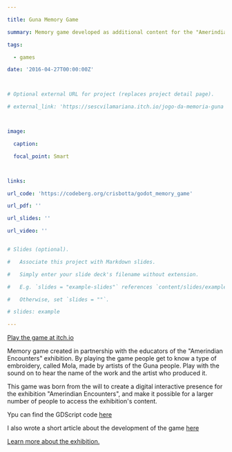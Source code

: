 ```yaml
---

title: Guna Memory Game

summary: Memory game developed as additional content for the "Amerindian Encounters" exhibition at SESC Vila Mariana.

tags:

  - games

date: '2016-04-27T00:00:00Z'



# Optional external URL for project (replaces project detail page).

# external_link: 'https://sescvilamariana.itch.io/jogo-da-memoria-guna'



image:

  caption:

  focal_point: Smart



links:

url_code: 'https://codeberg.org/crisbotta/godot_memory_game'

url_pdf: ''

url_slides: ''

url_video: ''


# Slides (optional).

#   Associate this project with Markdown slides.

#   Simply enter your slide deck's filename without extension.

#   E.g. `slides = "example-slides"` references `content/slides/example-slides.md`.

#   Otherwise, set `slides = ""`.

# slides: example

---
```

[Play the game at itch.io](https://sescvilamariana.itch.io/jogo-da-memoria-guna)

Memory game created in partnership with the educators of the "Amerindian Encounters" exhibition. By playing the game people get to know a type of embroidery, called Mola, made by artists of the Guna people. Play with the sound on to hear the name of the work and the artist who produced it.

This game was born from the will to create a digital interactive presence for the exhibition "Amerindian Encounters", and make it possible for a larger number of people to access the exhibition's content.

Ypu can find the GDScript code [here](https://codeberg.org/crisbotta/godot_memory_game)

I also wrote a short article about the development of the game [here](https://sescvilamariana.itch.io/jogo-da-memoria-guna/devlog/342361/um-pequeno-relato-sobre-o-desenvolvimento-deste-jogo)

[Learn more about the exhibition.](https://sesc.digital/colecao/exposicao-encontros-amerindios)




